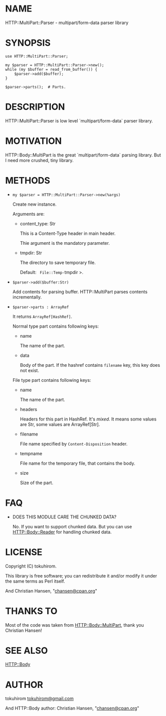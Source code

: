 
# NAME

HTTP::MultiPart::Parser - multipart/form-data parser library

# SYNOPSIS

    use HTTP::MultiPart::Parser;

    my $parser = HTTP::MultiPart::Parser->new();
    while (my $buffer = read_from_buffer()) {
        $parser->add($buffer);
    }

    $parser->parts();  # Parts.

# DESCRIPTION

HTTP::MultiPart::Parser is low level \`multipart/form-data\` parser library.

# MOTIVATION

HTTP::Body::MultiPart is the great \`multipart/form-data\` parsing library. But I need more crushed, tiny library.

# METHODS

- `my $parser = HTTP::MultiPart::Parser->new(%args)`

    Create new instance.

    Arguments are:

    - content\_type: Str

        This is a Content-Type header in main header.

        Thie argument is the mandatory parameter.

    - tmpdir: Str

        The directory to save temporary file.

        Default: ` File::Temp-`tmpdir >.

- `$parser->add($buffer:Str)`

    Add contents for parsing buffer. HTTP::MultiPart parses contents incrementally.

- `$parser->parts : ArrayRef`

    It returns ` ArrayRef[HashRef] `.

    Normal type part contains following keys:

    - name

        The name of the part.

    - data

        Body of the part. If the hashref contains `filename` key, this key does not exist.

    File type part contains following keys:

    - name

        The name of the part.

    - headers

        Headers for this part in HashRef. It's _mixed_. It means some values are Str, some values are ArrayRef\[Str\].

    - filename

        File name specified by `Content-Disposition` header.

    - tempname

        File name for the temporary file, that contains the body.

    - size

        Size of the part.

# FAQ

- DOES THIS MODULE CARE THE CHUNKED DATA?

    No. If you want to support chunked data.
    But you can use [HTTP::Body::Reader](http://search.cpan.org/perldoc?HTTP::Body::Reader) for handling chunked data.

# LICENSE

Copyright (C) tokuhirom.

This library is free software; you can redistribute it and/or modify
it under the same terms as Perl itself.

And Christian Hansen, "chansen@cpan.org"

# THANKS TO

Most of the code was taken from [HTTP::Body::MultiPart](http://search.cpan.org/perldoc?HTTP::Body::MultiPart), thank you Christian Hansen!

# SEE ALSO

[HTTP::Body](http://search.cpan.org/perldoc?HTTP::Body)

# AUTHOR

tokuhirom <tokuhirom@gmail.com>

And HTTP::Body author: Christian Hansen, "chansen@cpan.org"
